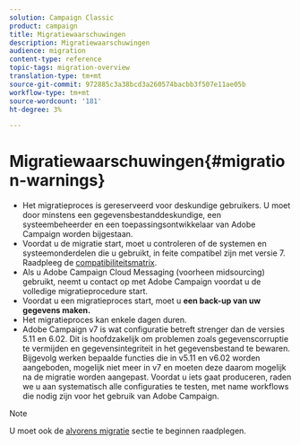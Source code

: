 ```yaml
---
solution: Campaign Classic
product: campaign
title: Migratiewaarschuwingen
description: Migratiewaarschuwingen
audience: migration
content-type: reference
topic-tags: migration-overview
translation-type: tm+mt
source-git-commit: 972885c3a38bcd3a260574bacbb3f507e11ae05b
workflow-type: tm+mt
source-wordcount: '181'
ht-degree: 3%

---
```



# Migratiewaarschuwingen{#migration-warnings}

* Het migratieproces is gereserveerd voor deskundige gebruikers. U moet door minstens een gegevensbestanddeskundige, een systeembeheerder en een toepassingsontwikkelaar van Adobe Campaign worden bijgestaan.
* Voordat u de migratie start, moet u controleren of de systemen en systeemonderdelen die u gebruikt, in feite compatibel zijn met versie 7. Raadpleeg de [compatibiliteitsmatrix](../../rn/using/compatibility-matrix.md).
* Als u Adobe Campaign Cloud Messaging (voorheen midsourcing) gebruikt, neemt u contact op met Adobe Campaign voordat u de volledige migratieprocedure start.
* Voordat u een migratieproces start, moet u **een back-up van uw gegevens maken.**
* Het migratieproces kan enkele dagen duren.
* Adobe Campaign v7 is wat configuratie betreft strenger dan de versies 5.11 en 6.02. Dit is hoofdzakelijk om problemen zoals gegevenscorruptie te vermijden en gegevensintegriteit in het gegevensbestand te bewaren. Bijgevolg werken bepaalde functies die in v5.11 en v6.02 worden aangeboden, mogelijk niet meer in v7 en moeten deze daarom mogelijk na de migratie worden aangepast. Voordat u iets gaat produceren, raden we u aan systematisch alle configuraties te testen, met name workflows die nodig zijn voor het gebruik van Adobe Campaign.

>[!NOTE]
>
>U moet ook de [alvorens migratie](../../migration/using/before-starting-migration.md) sectie te beginnen raadplegen.

